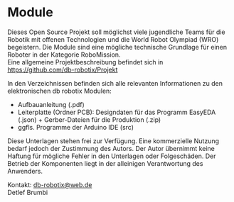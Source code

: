 # Module
Dieses Open Source Projekt soll möglichst viele jugendliche Teams für die Robotik mit offenen Technologien und die World Robot Olympiad (WRO) begeistern.
Die Module sind eine mögliche technische Grundlage für einen Roboter in der Kategorie RoboMission. <br>
Eine allgemeine Projektbeschreibung befindet sich in https://github.com/db-robotix/Projekt

In den Verzeichnissen befinden sich alle relevanten Informationen zu den elektronischen db robotix Modulen:
- Aufbauanleitung (.pdf)
- Leiterplatte (Ordner PCB): Designdaten für das Programm EasyEDA (.json) + Gerber-Dateien für die Produktion (.zip)
- ggfls. Programme der Arduino IDE (src)

Diese Unterlagen stehen frei zur Verfügung. Eine kommerzielle Nutzung bedarf jedoch der Zustimmung des Autors.
Der Autor übernimmt keine Haftung für mögliche Fehler in den Unterlagen oder Folgeschäden.
Der Betrieb der Komponenten liegt in der alleinigen Verantwortung des Anwenders.

Kontakt: db-robotix@web.de <br>
Detlef Brumbi

